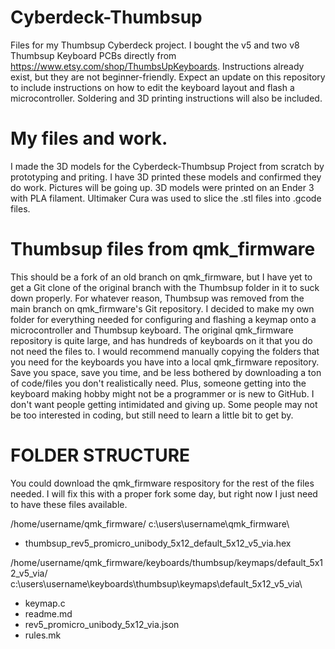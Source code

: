 # Cyberdeck-Thumbsup
Files for my Thumbsup Cyberdeck project.
I bought the v5 and two v8 Thumbsup Keyboard PCBs directly from https://www.etsy.com/shop/ThumbsUpKeyboards.
Instructions already exist, but they are not beginner-friendly.
Expect an update on this repository to include instructions on how to edit the keyboard layout and flash a microcontroller.
Soldering and 3D printing instructions will also be included.

# My files and work.
I made the 3D models for the Cyberdeck-Thumbsup Project from scratch by prototyping and priting.
I have 3D printed these models and confirmed they do work.
Pictures will be going up.
3D models were printed on an Ender 3 with PLA filament.
Ultimaker Cura was used to slice the .stl files into .gcode files.

# Thumbsup files from qmk_firmware
This should be a fork of an old branch on qmk_firmware, but I have yet to get a Git clone of the original branch with the Thumbsup folder in it to suck down properly.
For whatever reason, Thumbsup was removed from the main branch on qmk_firmware's Git repository.
I decided to make my own folder for everything needed for configuring and flashing a keymap onto a microcontroller and Thumbsup keyboard.
The original qmk_firmware repository is quite large, and has hundreds of keyboards on it that you do not need the files to.
I would recommend manually copying the folders that you need for the keyboards you have into a local qmk_firmware repository.
Save you space, save you time, and be less bothered by downloading a ton of code/files you don't realistically need.
Plus, someone getting into the keyboard making hobby might not be a programmer or is new to GitHub.
I don't want people getting intimidated and giving up.
Some people may not be too interested in coding, but still need to learn a little bit to get by.

# FOLDER STRUCTURE
You could download the qmk_firmware respository for the rest of the files needed.
I will fix this with a proper fork some day, but right now I just need to have these files available.

/home/username/qmk_firmware/
c:\users\username\qmk_firmware\
- thumbsup_rev5_promicro_unibody_5x12_default_5x12_v5_via.hex

/home/username/qmk_firmware/keyboards/thumbsup/keymaps/default_5x12_v5_via/
c:\users\username\keyboards\thumbsup\keymaps\default_5x12_v5_via\
- keymap.c
- readme.md
- rev5_promicro_unibody_5x12_via.json
- rules.mk
